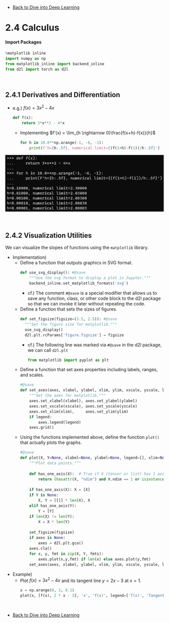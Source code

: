 * [Back to Dive into Deep Learning](../../main.md)

# 2.4 Calculus

#### Import Packages
```python
%matplotlib inline
import numpy as np
from matplotlib_inline import backend_inline
from d2l import torch as d2l
```

<br>

## 2.4.1 Derivatives and Differentiation
- e.g.) $f(x) = 3x^2 -4x$
  ```python
  def f(x):
      return 3*x**2 - 4*x
  ```
  - Implementing $f'(x) = \lim_{h \rightarrow 0}\frac{f(x+h)-f(x)}{h}$
    ```python
    for h in 10.0**np.arange(-1, -6, -1):
        print(f'h={h:.5f}, numerical limit={(f(1+h)-f(1))/h:.5f}')
    ```

![](images/001.png)

<br>

## 2.4.2 Visualization Utilities
We can visualize the slopes of functions using the ```matplotlib``` library.
- Implementation)
  - Define a function that outputs graphics in SVG format.
    ```python
    def use_svg_display(): #@save
        """Use the svg format to display a plot in Jupyter."""
        backend_inline.set_matplotlib_formats('svg')
    ```
    - cf.) The comment ```#@save``` is a special modifier that allows us to save any function, class, or other code block to the d2l package so that we can invoke it later without repeating the code.
  - Define a function that sets the sizes of figures.
    ```python
    def set_figsize(figsize=(3.5, 2.5)): #@save
      """Set the figure size for matplotlib."""
      use_svg_display()
      d2l.plt.rcParams['figure.figsize'] = figsize
    ```
    - cf.) The following line was marked via ```#@save``` in the d2l package, we can call ```d2l.plt```
      ```python
      from matplotlib import pyplot as plt
      ```
  - Define a function that set axes properties including labels, ranges, and scales.
    ```python
    #@save
    def set_axes(axes, xlabel, ylabel, xlim, ylim, xscale, yscale, legend):
        """Set the axes for matplotlib."""
        axes.set_xlabel(xlabel), axes.set_ylabel(ylabel)
        axes.set_xscale(xscale), axes.set_yscale(yscale)
        axes.set_xlim(xlim),     axes.set_ylim(ylim)
        if legend:
            axes.legend(legend)
        axes.grid()
    ```
  - Using the functions implemented above, define the function ```plot()``` that actually plots the graphs.
    ```python
    #@save
    def plot(X, Y=None, xlabel=None, ylabel=None, legend=[], xlim=None, ylim=None, xscale='linear', yscale='linear', fmts=('-', 'm--', 'g-.', 'r:'), figsize=(3.5, 2.5), axes=None):
        """Plot data points."""
    
        def has_one_axis(X):  # True if X (tensor or list) has 1 axis
            return (hasattr(X, "ndim") and X.ndim == 1 or isinstance(X, list) and not hasattr(X[0], "__len__"))
    
        if has_one_axis(X): X = [X]
        if Y is None:
            X, Y = [[]] * len(X), X
        elif has_one_axis(Y):
            Y = [Y]
        if len(X) != len(Y):
            X = X * len(Y)
    
        set_figsize(figsize)
        if axes is None:
            axes = d2l.plt.gca()
        axes.cla()
        for x, y, fmt in zip(X, Y, fmts):
            axes.plot(x,y,fmt) if len(x) else axes.plot(y,fmt)
        set_axes(axes, xlabel, ylabel, xlim, ylim, xscale, yscale, legend)
    ```
- Example)
  - Plot $f(x) = 3x^2 -4x$ and its tangent line $y=2x-3$ at $x=1$.
    ```python
    x = np.arange(0, 3, 0.1)
    plot(x, [f(x), 2 * x - 3], 'x', 'f(x)', legend=['f(x)', 'Tangent line (x=1)'])
    ```











<br>

* [Back to Dive into Deep Learning](../../main.md)